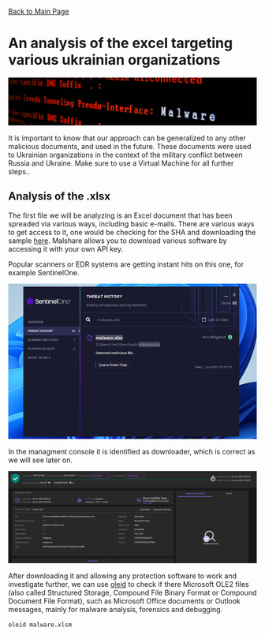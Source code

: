 [Back to Main Page](../index.html) 

# An analysis of the excel targeting various ukrainian organizations

<img src="../img/blog-22-malwarebanner.PNG" width="1000">

It is important to know that our approach can be generalized to any other malicious documents, and used in the future. These documents were used to Ukrainian organizations in the context of the military conflict between Russia and Ukraine. Make sure to use a Virtual Machine for all further steps..

## Analysis of the .xlsx

The first file we will be analyzing is an Excel document that has been spreaded via various ways, including basic e-mails. There are various ways to get access to it, one would be checking for the SHA and downloading the sample [here](https://malshare.com/sample.php?action=detail&hash=6903940ad6060424129a81364b2e2e97). Malshare allows you to download various software by accessing it with your own API key.

Popular scanners or EDR systems are getting instant hits on this one, for example SentinelOne.

<img src="../img/blog-22-ukrainianmw-sentinelclient.png" width="750">

In the managment console it is identified as downloader, which is correct as we will see later on.

<img src="../img/blog-22-ukrainianmw-server.png" width="750">

After downloading it and allowing any protection software to work and investigate further, we can use [oleid](https://github.com/decalage2/oletools) to check if there Microsoft OLE2 files (also called Structured Storage, Compound File Binary Format or Compound Document File Format), such as Microsoft Office documents or Outlook messages, mainly for malware analysis, forensics and debugging. 

```
oleid malware.xlsm
```



